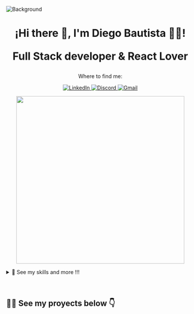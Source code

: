![Background](https://i.ibb.co/ZRsVb8N/bg-github.png)

<h1 align='center'>
  ¡Hi there 👋, I'm Diego Bautista 🙋‍♂️!
  <p align='center'>
    Full Stack developer & React Lover 
  </p>
</h1>

<p align='center'>
  Where to find me:
</p>

<p align='center'>
  <a href="https://www.linkedin.com/in/diegobautista02/" target="_blank">
    <img alt="LinkedIn" title="diegobautista02" src="https://img.shields.io/badge/linkedin-%230077B5.svg?&style=for-the-badge&logo=linkedin&logoColor=white"/>
  </a>
  <a href="https://discordapp.com/users/357236008540176385" target="_blank">
    <img alt="Discord" title="DieG02#1118" src="https://img.shields.io/badge/discord-7289DA.svg?&style=for-the-badge&logo=discord&logoColor=white"/>
  </a>
  <a href="mailto:diegob0505@gmail.com" target="_blank">
    <img alt="Gmail" title="diegob0505@gmail.com"  src="https://img.shields.io/badge/gmail-%23D44638.svg?&style=for-the-badge&logo=gmail&logoColor=white"/>
  </a>
</p>

<p align='center'>
  <img src="https://github-readme-stats.vercel.app/api?username=DieG02&show_icons=true&count_private=true&theme=dark" width="450">
</p>

<details>
  <summary>📃 See my skills and more !!!</summary>

  <p> &nbsp; </p>

  ## 💻 Programming Languages & others
  <img alt="HTML5" src="https://img.shields.io/badge/html5-E34F26.svg?&style=for-the-badge&logo=html5&logoColor=white"/>
  <img alt="CSS3" src="https://img.shields.io/badge/css3-1572B6.svg?&style=for-the-badge&logo=css3&logoColor=white"/>
  <img alt="JavaScript" src="https://img.shields.io/badge/javascript-323330.svg?&style=for-the-badge&logo=javascript&logoColor=F7DF1E"/>
  <img alt="TypeScript" src="https://img.shields.io/badge/typescript-007ACC.svg?&style=for-the-badge&logo=typescript&logoColor=white"/>  


  ## ⚙️ Frameworks
  <img alt="React" src="https://img.shields.io/badge/react-20232a.svg?&style=for-the-badge&logo=react&logoColor=61DAFB"/>
  <img alt="React Native" src="https://img.shields.io/badge/react_native-20232a.svg?&style=for-the-badge&logo=react&logoColor=61DAFB"/>
  <img alt="Next.js" src="https://img.shields.io/badge/next.js-000000.svg?&style=for-the-badge&logo=next.js&logoColor=white"/>     


  ## 🎲 Anothers
  <img alt="Postgres" src ="https://img.shields.io/badge/postgres-316192.svg?&style=for-the-badge&logo=postgresql&logoColor=white"/>
  <img alt="MongoDB" src="https://img.shields.io/badge/mongodb-4EA94B.svg?&style=for-the-badge&logo=mongodb&logoColor=white"/>
  <img alt="Firebase" src="https://img.shields.io/badge/firebase-F7DF1E.svg?&style=for-the-badge&logo=firebase&logoColor=white"/>
  <img alt="Figma" src="https://img.shields.io/badge/figma-2C2C2C.svg?&style=for-the-badge&logo=figma&logoColor=white"/>  


  ## 🕹️ Playgrounds
  [<img alt="Codewars" src="https://img.shields.io/badge/codewars-222222.svg?&style=for-the-badge&logo=codewars&logoColor=B1361E"/>  ](https://www.codewars.com/users/DieG02/badges/small)

  ## 👨🏻‍💻 Currently learning
  <img alt="Python" src="https://img.shields.io/badge/python-3776AB.svg?&style=for-the-badge&logo=python&logoColor=white"/>
</details>

<p> &nbsp; </p>

##  ✍🏻 See my proyects below 👇

<!---
DieG02/DieG02 is a ✨ special ✨ repository because its `README.md` (this file) appears on your GitHub profile.
You can click the Preview link to take a look at your changes.
--->

